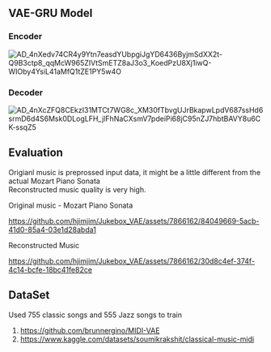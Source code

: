 ## VAE-GRU Model
### Encoder
![AD_4nXedv74CR4y9Ytn7easdYUbpgiJgYD6436ByjmSdXX2t-Q9B3ctp8_qqMcW965ZIVtSmETZ8aJ3o3_KoedPzU8Xj1iwQ-WIOby4YsiL41aMfQ1tZE1PY5w4O](https://github.com/hjimjim/Jukebox_VAE/assets/7866162/1f2503b1-6366-4fd0-bd64-85f372579382)

### Decoder
![AD_4nXcZFQ8CEkzI31MTCt7WG8c_XM30fTbvgUJrBkapwLpdV687ssHd6srmD6d4S6Msk0DLogLFH_jlFhNaCXsmV7pdeiPi68jC95nZJ7hbtBAVY8u6CK-ssqZ5](https://github.com/hjimjim/Jukebox_VAE/assets/7866162/c85070d0-3606-4cc4-bfa8-fd7713b7c01f)


## Evaluation
Origianl music is preprossed input data, it might be a little different from the actual Mozart Piano Sonata    
Reconstructed music quality is very high.   

Original music - Mozart Piano Sonata

https://github.com/hjimjim/Jukebox_VAE/assets/7866162/84049669-5acb-41d0-85a4-03e1d28abda1

Reconstructed Music

https://github.com/hjimjim/Jukebox_VAE/assets/7866162/30d8c4ef-374f-4c14-bcfe-18bc41fe82ce

## DataSet
Used 755 classic songs and 555 Jazz songs to train
1. https://github.com/brunnergino/MIDI-VAE
2. https://www.kaggle.com/datasets/soumikrakshit/classical-music-midi
   
